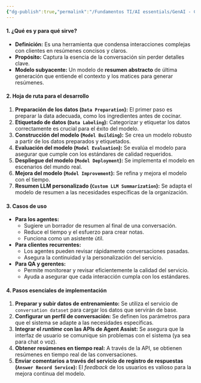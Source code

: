 ```yaml
---
{"dg-publish":true,"permalink":"/Fundamentos TI/AI essentials/GenAI - CCAI/Improve Agent Productivity using LLMs/Agent Summarization (Custom)/01 Agent Summarization (custom)/"}
---
```



#### **1. ¿Qué es y para qué sirve?**

- **Definición:** Es una herramienta que condensa interacciones complejas con clientes en resúmenes concisos y claros.
- **Propósito:** Captura la esencia de la conversación sin perder detalles clave.
- **Modelo subyacente:** Un modelo de **resumen abstracto** de última generación que entiende el contexto y los matices para generar resúmenes.

#### **2. Hoja de ruta para el desarrollo**

1. **Preparación de los datos (`Data Preparation`):** El primer paso es preparar la data adecuada, como los ingredientes antes de cocinar.
2. **Etiquetado de datos (`Data Labeling`):** Categorizar y etiquetar los datos correctamente es crucial para el éxito del modelo.
3. **Construcción del modelo (`Model Building`):** Se crea un modelo robusto a partir de los datos preparados y etiquetados.
4. **Evaluación del modelo (`Model Evaluation`):** Se evalúa el modelo para asegurar que cumple con los estándares de calidad requeridos.
5. **Despliegue del modelo (`Model Deployment`):** Se implementa el modelo en escenarios del mundo real.
6. **Mejora del modelo (`Model Improvement`):** Se refina y mejora el modelo con el tiempo.
7. **Resumen LLM personalizado (`Custom LLM Summarization`):** Se adapta el modelo de resumen a las necesidades específicas de la organización.

#### **3. Casos de uso**

- **Para los agentes:**
    - Sugiere un borrador de resumen al final de una conversación.
    - Reduce el tiempo y el esfuerzo para crear notas.
    - Funciona como un asistente útil.
- **Para clientes recurrentes:**
    - Los agentes pueden revisar rápidamente conversaciones pasadas.
    - Asegura la continuidad y la personalización del servicio.
- **Para QA y gerentes:**
    - Permite monitorear y revisar eficientemente la calidad del servicio.
    - Ayuda a asegurar que cada interacción cumpla con los estándares.

#### **4. Pasos esenciales de implementación**

1. **Preparar y subir datos de entrenamiento:** Se utiliza el servicio de `conversation dataset` para cargar los datos que servirán de base.
2. **Configurar un perfil de conversación:** Se definen los parámetros para que el sistema se adapte a las necesidades específicas.
3. **Integrar el _runtime_ con las APIs de Agent Assist:** Se asegura que la interfaz de usuario se comunique sin problemas con el sistema (ya sea para chat o voz).
4. **Obtener resúmenes en tiempo real:** A través de la API, se obtienen resúmenes en tiempo real de las conversaciones.
5. **Enviar comentarios a través del servicio de registro de respuestas (`Answer Record Service`):** El _feedback_ de los usuarios es valioso para la mejora continua del modelo.